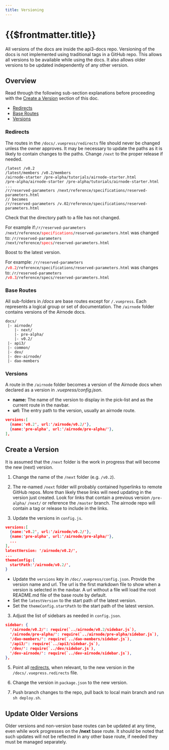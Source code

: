 ```yaml
---
title: Versioning
---
```


# {{$frontmatter.title}}

<TocHeader />
<TOC class="table-of-contents" :include-level="[2,3]" />

All versions of the docs are inside the api3-docs repo. Versioning of the docs
is not implemented using traditional tags in a GitHub repo. This allows all
versions to be available while using the docs. It also allows older versions to
be updated independently of any other version.

## Overview

Read through the following sub-section explanations before proceeding with the
[Create a Version](./versioning.md#create-a-version) section of this doc.

- [Redirects](./versioning.md#redirects)
- [Base Routes](./versioning.md#base-routes)
- [Versions](./versioning.md#versions)

### Redirects

The routes in the `/docs/.vuepress/redirects` file should never be changed
unless the owner approves. It may be necessary to update the paths as it is
likely to contain changes to the paths. Change `/next` to the proper release if
needed.

```{6-8}
/latest /v0.2
/latest/members /v0.2/members
/airnode-starter /pre-alpha/tutorials/airnode-starter.html
/pre-alpha/airnode-starter /pre-alpha/tutorials/airnode-starter.html
...
/r/reserved-parameters /next/reference/specifications/reserved-parameters.html
// becomes
/r/reserved-parameters /v.02/reference/specifications/reserved-parameters.html
```

Check that the directory path to a file has not changed.

For example if:<code>/r/reserved-parameters
/next/reference/<span style="color:red;">specifications</span>/reserved-parameters.html</code>
was changed to: <code>/r/reserved-parameters
/next/reference/<span style="color:red;">specs</span>/reserved-parameters.html</code>

Boost to the latest version.

For example: <code>/r/reserved-parameters
/<span style="color:red;">v0.2</span>/reference/specifications/reserved-parameters.html</code>
was changes to: <code>/r/reserved-parameters
/<span style="color:red;">v0.3</span>/reference/specs/reserved-parameters.html</code>

### Base Routes

All sub-folders in _/docs_ are base routes except for `/.vuepress`. Each
represents a logical group or set of documentation. The `/airnode` folder
contains versions of the Airnode docs.

```text
docs/
 |- airnode/
    |- next/
    |- pre-alpha/
    |- v0.2/
 |- api3/
 |- common/
 |- dev/
 |- dev-airnode/
 |- dao-members

```

### Versions

A route in the `/airnode` folder becomes a version of the Airnode docs when
declared as a version in _.vuepress/config.json_.

- **name:** The name of the version to display in the pick-list and as the
  current route in the navbar.
- **url:** The entry path to the version, usually an airnode route.

```json
versions:[
  {name:'v0.2', url:'/airnode/v0.2/'},
  {name:'pre-alpha', url:'/airnode/pre-alpha/'},
],
```

## Create a Version

It is assumed that the `/next` folder is the work in progress that will become
the new (next) version.

1. Change the name of the `/next` folder (e.g. `/v0.2`).

2. The re-named `/next` folder will probably contained hyperlinks to remote
   GitHub repos. More than likely these links will need updating in the version
   just created. Look for links that contain a previous version `/pre-alpha/`
   `/next/` or reference the `/master` branch. The airnode repo will contain a
   tag or release to include in the links.

3. Update the versions in `config.js`.

```json
versions:[
  {name:'v0.2', url:'/airnode/v0.2/'},
  {name:'pre-alpha', url:'/airnode/pre-alpha/'},
  ...
],
latestVersion: '/airnode/v0.2/',
...
themeConfig:{
  startPath:'/airnode/v0.2/',
}
```

- Update the `versions` key in `/doc/.vuepress/config.json`. Provide the version
  name and url. The url is the first markdown file to show when a version is
  selected in the navbar. A url without a file will load the root README.md file
  of the base route by default.
- Set the `latestVersion` to the start path of the latest version.
- Set the `themeConfig.startPath` to the start path of the latest version.

3. Adjust the list of sidebars as needed in `config.json`.

```json
sidebar: {
  '/airnode/v0.2/': require(`../airnode/v0.2/sidebar.js`),
  '/airnode/pre-alpha/': require(`../airnode/pre-alpha/sidebar.js`),
  '/dao-members/': require(`../dao-members/sidebar.js`),
  '/api3/': require(`../api3/sidebar.js`),
  '/dev/': require(`../dev/sidebar.js`),
  '/dev-airnode/': require(`../dev-airnode/sidebar.js`),
},
```

5. Point all [redirects](versioning.md#redirects), when relevant, to the new
   version in the `/docs/.vuepress.redirects` file.

6. Change the version in `package.json` to the new version.

7. Push branch changes to the repo, pull back to local main branch and run
   `sh deploy.sh`.

## Update Older Versions

Older versions and non-version base routes can be updated at any time, even
while work progresses on the **/next** base route. It should be noted that such
updates will not be reflected in any other base route, if needed they must be
managed separately.
